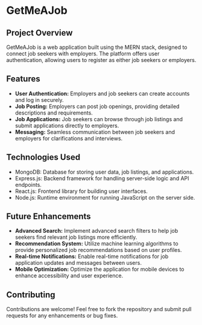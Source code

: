 # GetMeAJob

## Project Overview
GetMeAJob is a web application built using the MERN stack, designed to connect job seekers with employers. The platform offers user authentication, allowing users to register as either job seekers or employers.

## Features
- **User Authentication:** Employers and job seekers can create accounts and log in securely.
- **Job Posting:** Employers can post job openings, providing detailed descriptions and requirements.
- **Job Applications:** Job seekers can browse through job listings and submit applications directly to employers.
- **Messaging:** Seamless communication between job seekers and employers for clarifications and interviews.

## Technologies Used
- MongoDB: Database for storing user data, job listings, and applications.
- Express.js: Backend framework for handling server-side logic and API endpoints.
- React.js: Frontend library for building user interfaces.
- Node.js: Runtime environment for running JavaScript on the server side.

## Future Enhancements
- **Advanced Search:** Implement advanced search filters to help job seekers find relevant job listings more efficiently.
- **Recommendation System:** Utilize machine learning algorithms to provide personalized job recommendations based on user profiles.
- **Real-time Notifications:** Enable real-time notifications for job application updates and messages between users.
- **Mobile Optimization:** Optimize the application for mobile devices to enhance accessibility and user experience.

## Contributing
Contributions are welcome! Feel free to fork the repository and submit pull requests for any enhancements or bug fixes.


